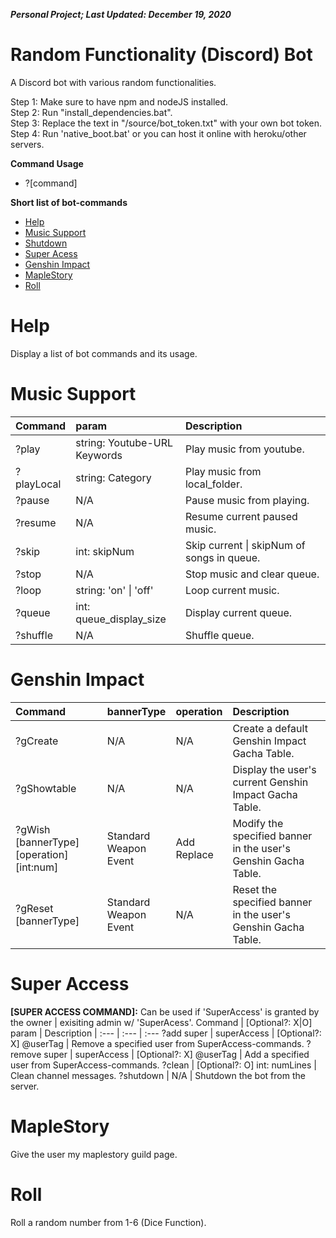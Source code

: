 ***Personal Project; Last Updated: December 19, 2020***
# Random Functionality (Discord) Bot #
A Discord bot with various random functionalities.

Step 1: Make sure to have npm and nodeJS installed.<br/>
Step 2: Run "install_dependencies.bat".<br/>
Step 3: Replace the text in "/source/bot_token.txt" with your own bot token.<br/>
Step 4: Run 'native_boot.bat' or you can host it online with heroku/other servers.<br/>

**Command Usage**
- \?\[command\]

**Short list of bot-commands**
- [Help](#Help)
- [Music Support](#Music-Support)
- [Shutdown](#Shutdown)
- [Super Acess](#Super-Access)
- [Genshin Impact](#Genshin-Impact)
- [MapleStory](#MapleStory)
- [Roll](#Roll)

# Help #
Display a list of bot commands and its usage.

# Music Support #
Command | param | Description
| :--- | :--- | :---
?play | string: Youtube-URL<br/>Keywords | Play music from youtube.
?playLocal | string: Category | Play music from local_folder.
?pause | N/A | Pause music from playing.
?resume | N/A | Resume current paused music.
?skip | int: skipNum | Skip current \| skipNum of songs in queue.
?stop | N/A | Stop music and clear queue.
?loop | string: 'on' \| 'off' | Loop current music.
?queue | int: queue_display_size | Display current queue.
?shuffle | N/A | Shuffle queue.

# Genshin Impact #
Command | bannerType | operation | Description
| :--- | :--- | :--- | :---
?gCreate | N/A | N/A | Create a default Genshin Impact Gacha Table.
?gShowtable | N/A | N/A | Display the user's current Genshin Impact Gacha Table.
?gWish \[bannerType\] \[operation\] \[int:num\] | Standard<br/>Weapon<br/>Event | Add<br/>Replace | Modify the specified banner in the user's Genshin Gacha Table.
?gReset \[bannerType\] | Standard<br/>Weapon<br/>Event | N/A | Reset the specified banner in the user's Genshin Gacha Table.

# Super Access #
**\[SUPER ACCESS COMMAND\]:** Can be used if 'SuperAccess' is granted by the owner \| exisiting admin w/ 'SuperAcess'.
Command | \[Optional?: X|O\] param | Description
| :--- | :--- | :---
?add super \| superAccess | \[Optional?: X\] @userTag | Remove a specified user from SuperAccess-commands.
?remove super \| superAccess | \[Optional?: X\] @userTag | Add a specified user from SuperAccess-commands.
?clean | \[Optional?: O\] int: numLines | Clean channel messages.
?shutdown | N/A | Shutdown the bot from the server.

# MapleStory #
Give the user my maplestory guild page.

# Roll #
Roll a random number from 1-6 (Dice Function).
